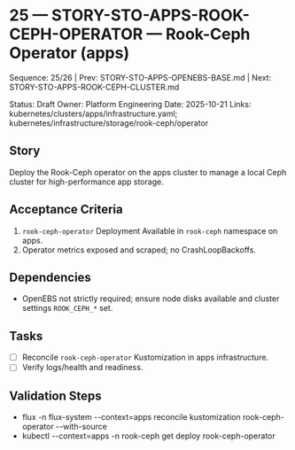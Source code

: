 # 25 — STORY-STO-APPS-ROOK-CEPH-OPERATOR — Rook-Ceph Operator (apps)

Sequence: 25/26 | Prev: STORY-STO-APPS-OPENEBS-BASE.md | Next: STORY-STO-APPS-ROOK-CEPH-CLUSTER.md

Status: Draft
Owner: Platform Engineering
Date: 2025-10-21
Links: kubernetes/clusters/apps/infrastructure.yaml; kubernetes/infrastructure/storage/rook-ceph/operator

## Story
Deploy the Rook-Ceph operator on the apps cluster to manage a local Ceph cluster for high-performance app storage.

## Acceptance Criteria
1) `rook-ceph-operator` Deployment Available in `rook-ceph` namespace on apps.
2) Operator metrics exposed and scraped; no CrashLoopBackoffs.

## Dependencies
- OpenEBS not strictly required; ensure node disks available and cluster settings `ROOK_CEPH_*` set.

## Tasks
- [ ] Reconcile `rook-ceph-operator` Kustomization in apps infrastructure.
- [ ] Verify logs/health and readiness.

## Validation Steps
- flux -n flux-system --context=apps reconcile kustomization rook-ceph-operator --with-source
- kubectl --context=apps -n rook-ceph get deploy rook-ceph-operator

